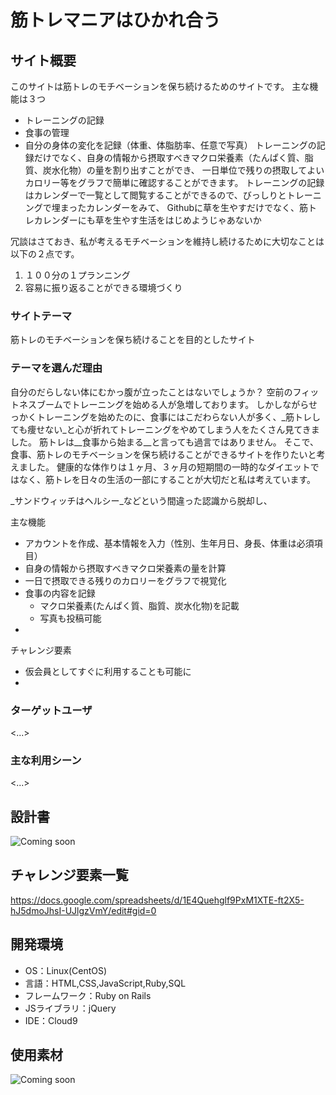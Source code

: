 # 筋トレマニアはひかれ合う

## サイト概要
このサイトは筋トレのモチベーションを保ち続けるためのサイトです。
主な機能は３つ
* トレーニングの記録
* 食事の管理
* 自分の身体の変化を記録（体重、体脂肪率、任意で写真）
トレーニングの記録だけでなく、自身の情報から摂取すべきマクロ栄養素（たんぱく質、脂質、炭水化物）の量を割り出すことができ、
一日単位で残りの摂取してよいカロリー等をグラフで簡単に確認することができます。
トレーニングの記録はカレンダーで一覧として閲覧することができるので、びっしりとトレーニングで埋まったカレンダーをみて、
Githubに草を生やすだけでなく、筋トレカレンダーにも草を生やす生活をはじめようじゃあないか

冗談はさておき、私が考えるモチベーションを維持し続けるために大切なことは以下の２点です。
1. １００分の１プランニング
1. 容易に振り返ることができる環境づくり


### サイトテーマ
筋トレのモチベーションを保ち続けることを目的としたサイト

### テーマを選んだ理由
自分のだらしない体にむかっ腹が立ったことはないでしょうか？
空前のフィットネスブームでトレーニングを始める人が急増しております。
しかしながらせっかくトレーニングを始めたのに、食事にはこだわらない人が多く、_筋トレしても痩せない_と心が折れてトレーニングをやめてしまう人をたくさん見てきました。
筋トレは__食事から始まる__と言っても過言ではありません。
そこで、食事、筋トレのモチベーションを保ち続けることができるサイトを作りたいと考えました。
健康的な体作りは１ヶ月、３ヶ月の短期間の一時的なダイエットではなく、筋トレを日々の生活の一部にすることが大切だと私は考えています。

_サンドウィッチはヘルシー_などという間違った認識から脱却し、

主な機能
* アカウントを作成、基本情報を入力（性別、生年月日、身長、体重は必須項目）
* 自身の情報から摂取すべきマクロ栄養素の量を計算
* 一日で摂取できる残りのカロリーをグラフで視覚化
* 食事の内容を記録
  * マクロ栄養素(たんぱく質、脂質、炭水化物)を記載
  * 写真も投稿可能
* 

チャレンジ要素
* 仮会員としてすぐに利用することも可能に
* 


### ターゲットユーザ
<...>

### 主な利用シーン
<...>

## 設計書
![Coming soon](/image/comingsoon.jpg)

## チャレンジ要素一覧
<https://docs.google.com/spreadsheets/d/1E4Quehglf9PxM1XTE-ft2X5-hJ5dmoJhsI-UJlgzVmY/edit#gid=0>

## 開発環境
- OS：Linux(CentOS)
- 言語：HTML,CSS,JavaScript,Ruby,SQL
- フレームワーク：Ruby on Rails
- JSライブラリ：jQuery
- IDE：Cloud9

## 使用素材
![Coming soon](/image/comingsoon.jpg)